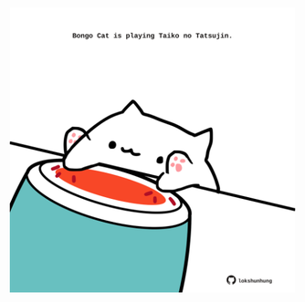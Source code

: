<!-- built at 21/03/2022, 19:00:57 UTC -->
<p align="center">
  <img width="500" height="500" src="./ReadmeImage.svg">
</p>

